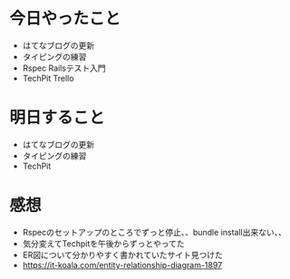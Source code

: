 # 今日やったこと
- はてなブログの更新
- タイピングの練習
- Rspec Railsテスト入門
- TechPit Trello

# 明日すること
- はてなブログの更新
- タイピングの練習
- TechPit

# 感想
- Rspecのセットアップのところでずっと停止、、bundle install出来ない、、
- 気分変えてTechpitを午後からずっとやってた
- ER図について分かりやすく書かれていたサイト見つけた
- https://it-koala.com/entity-relationship-diagram-1897
